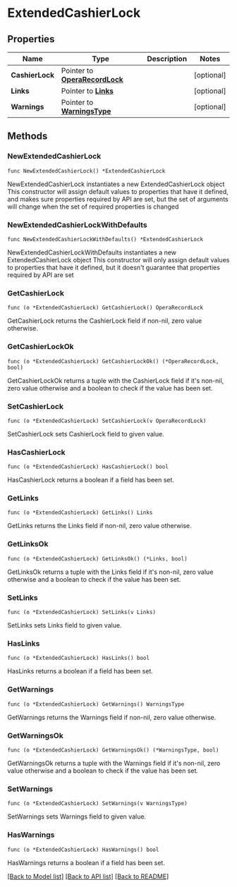# ExtendedCashierLock

## Properties

Name | Type | Description | Notes
------------ | ------------- | ------------- | -------------
**CashierLock** | Pointer to [**OperaRecordLock**](OperaRecordLock.md) |  | [optional] 
**Links** | Pointer to [**Links**](Links.md) |  | [optional] 
**Warnings** | Pointer to [**WarningsType**](WarningsType.md) |  | [optional] 

## Methods

### NewExtendedCashierLock

`func NewExtendedCashierLock() *ExtendedCashierLock`

NewExtendedCashierLock instantiates a new ExtendedCashierLock object
This constructor will assign default values to properties that have it defined,
and makes sure properties required by API are set, but the set of arguments
will change when the set of required properties is changed

### NewExtendedCashierLockWithDefaults

`func NewExtendedCashierLockWithDefaults() *ExtendedCashierLock`

NewExtendedCashierLockWithDefaults instantiates a new ExtendedCashierLock object
This constructor will only assign default values to properties that have it defined,
but it doesn't guarantee that properties required by API are set

### GetCashierLock

`func (o *ExtendedCashierLock) GetCashierLock() OperaRecordLock`

GetCashierLock returns the CashierLock field if non-nil, zero value otherwise.

### GetCashierLockOk

`func (o *ExtendedCashierLock) GetCashierLockOk() (*OperaRecordLock, bool)`

GetCashierLockOk returns a tuple with the CashierLock field if it's non-nil, zero value otherwise
and a boolean to check if the value has been set.

### SetCashierLock

`func (o *ExtendedCashierLock) SetCashierLock(v OperaRecordLock)`

SetCashierLock sets CashierLock field to given value.

### HasCashierLock

`func (o *ExtendedCashierLock) HasCashierLock() bool`

HasCashierLock returns a boolean if a field has been set.

### GetLinks

`func (o *ExtendedCashierLock) GetLinks() Links`

GetLinks returns the Links field if non-nil, zero value otherwise.

### GetLinksOk

`func (o *ExtendedCashierLock) GetLinksOk() (*Links, bool)`

GetLinksOk returns a tuple with the Links field if it's non-nil, zero value otherwise
and a boolean to check if the value has been set.

### SetLinks

`func (o *ExtendedCashierLock) SetLinks(v Links)`

SetLinks sets Links field to given value.

### HasLinks

`func (o *ExtendedCashierLock) HasLinks() bool`

HasLinks returns a boolean if a field has been set.

### GetWarnings

`func (o *ExtendedCashierLock) GetWarnings() WarningsType`

GetWarnings returns the Warnings field if non-nil, zero value otherwise.

### GetWarningsOk

`func (o *ExtendedCashierLock) GetWarningsOk() (*WarningsType, bool)`

GetWarningsOk returns a tuple with the Warnings field if it's non-nil, zero value otherwise
and a boolean to check if the value has been set.

### SetWarnings

`func (o *ExtendedCashierLock) SetWarnings(v WarningsType)`

SetWarnings sets Warnings field to given value.

### HasWarnings

`func (o *ExtendedCashierLock) HasWarnings() bool`

HasWarnings returns a boolean if a field has been set.


[[Back to Model list]](../README.md#documentation-for-models) [[Back to API list]](../README.md#documentation-for-api-endpoints) [[Back to README]](../README.md)


